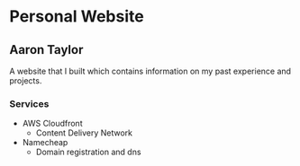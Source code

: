 # Personal Website
## Aaron Taylor

A website that I built which contains information on my past experience and projects.

### Services
- AWS Cloudfront
    + Content Delivery Network
- Namecheap
    + Domain registration and dns